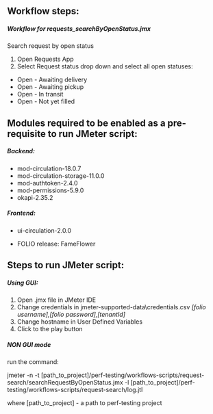 ## Workflow steps:

##### Workflow for requests_searchByOpenStatus.jmx

Search request by open status

1. Open Requests App
2. Select Request status drop down and select all open statuses:
- Open - Awaiting delivery
- Open - Awaiting pickup
- Open - In transit
- Open - Not yet filled

## Modules required to be enabled as a pre-requisite to run JMeter script:
##### Backend:
- mod-circulation-18.0.7
- mod-circulation-storage-11.0.0
- mod-authtoken-2.4.0
- mod-permissions-5.9.0
- okapi-2.35.2
##### Frontend:
- ui-circulation-2.0.0

- FOLIO release: FameFlower

## Steps to run JMeter script:
##### Using GUI:
1. Open .jmx file in JMeter IDE
2. Change credentials in jmeter-supported-data\credentials.csv 
_[folio username],[folio password],[tenantId]_
3. Change hostname in User Defined Variables
4. Click to the play button

##### NON GUI mode
run the command:

jmeter -n -t [path_to_project]/perf-testing/workflows-scripts/request-search/searchRequestByOpenStatus.jmx -l [path_to_project]/perf-testing/workflows-scripts/request-search/log.jtl

where [path_to_project] - a path to perf-testing project


